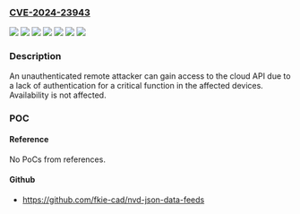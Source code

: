 ### [CVE-2024-23943](https://cve.mitre.org/cgi-bin/cvename.cgi?name=CVE-2024-23943)
![](https://img.shields.io/static/v1?label=Product&message=mbCONNECT24&color=blue)
![](https://img.shields.io/static/v1?label=Product&message=mbNET&color=blue)
![](https://img.shields.io/static/v1?label=Product&message=mbNET.rokey&color=blue)
![](https://img.shields.io/static/v1?label=Product&message=mymbCONNECT24&color=blue)
![](https://img.shields.io/static/v1?label=Version&message=0%3C%202.16.2%20&color=brighgreen)
![](https://img.shields.io/static/v1?label=Version&message=0%3C%208.2.0%20&color=brighgreen)
![](https://img.shields.io/static/v1?label=Vulnerability&message=CWE-306%20Missing%20Authentication%20for%20Critical%20Function&color=brighgreen)

### Description

An unauthenticated remote attacker can gain access to the cloud API due to a lack of authentication for a critical function in the affected devices. Availability is not affected.

### POC

#### Reference
No PoCs from references.

#### Github
- https://github.com/fkie-cad/nvd-json-data-feeds

